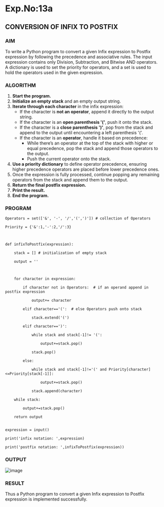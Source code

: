 # Exp.No:13a 
## CONVERSION OF INFIX TO POSTFIX

### AIM  
To write a Python program to convert a given Infix expression to Postfix expression by following the precedence and associative rules. The input expression contains only Division, Subtraction, and Bitwise AND operators. A dictionary is used to set the priority for operators, and a set is used to hold the operators used in the given expression.

### ALGORITHM

1. **Start the program.**
2. **Initialize an empty stack** and an empty output string.
3. **Iterate through each character** in the infix expression:
   - If the character is **not an operator**, append it directly to the output string.
   - If the character is an **open parenthesis '('**, push it onto the stack.
   - If the character is a **close parenthesis ')'**, pop from the stack and append to the output until encountering a left parenthesis '('.
   - If the character is an **operator**, handle it based on precedence:
     - While there’s an operator at the top of the stack with higher or equal precedence, pop the stack and append those operators to the output.
     - Push the current operator onto the stack.
4. **Use a priority dictionary** to define operator precedence, ensuring higher precedence operators are placed before lower precedence ones.
5. Once the expression is fully processed, continue popping any remaining operators from the stack and append them to the output.
6. **Return the final postfix expression.**
7. **Print the result.**
8. **End the program.**

### PROGRAM

```
Operators = set(['&', '-', '/','(',')']) # collection of Operators

Priority = {'&':1,'-':2,'/':3} 

 
 
def infixToPostfix(expression): 

    stack = [] # initialization of empty stack

    output = '' 

    

    for character in expression:

        if character not in Operators:  # if an operand append in postfix expression

            output+= character

        elif character=='(':  # else Operators push onto stack

            stack.extend('(')

        elif character==')':

            while stack and stack[-1]!= '(':

                output+=stack.pop()

            stack.pop()

        else: 

            while stack and stack[-1]!='(' and Priority[character]<=Priority[stack[-1]]:

                output+=stack.pop()

            stack.append(character)

    while stack:

        output+=stack.pop()

    return output


expression = input()

print('infix notation: ',expression)

print('postfix notation: ',infixToPostfix(expression))
```

### OUTPUT
![image](https://github.com/user-attachments/assets/78d5bb38-615e-4794-97c8-362c1fd118ff)

### RESULT
Thus a Python program to convert a given Infix expression to Postfix expression is implemented successfully.
